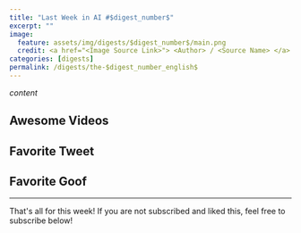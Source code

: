 ```yaml
---
title: "Last Week in AI #$digest_number$"
excerpt: ""
image: 
  feature: assets/img/digests/$digest_number$/main.png
  credit: <a href="<Image Source Link>"> <Author> / <Source Name> </a>
categories: [digests]
permalink: /digests/the-$digest_number_english$
---
```


$content$

## Awesome Videos



## Favorite Tweet



## Favorite Goof



<hr>

That's all for this week! If you are not subscribed and liked this, feel free to subscribe below!
